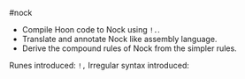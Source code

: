 #nock

- Compile Hoon code to Nock using `!.`.
- Translate and annotate Nock like assembly language.
- Derive the compound rules of Nock from the simpler rules.

Runes introduced:  `!,`
Irregular syntax introduced:
